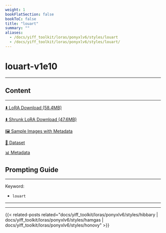 ```yaml
---
weight: 1
bookFlatSection: false
bookToC: false
title: "louart"
summary: ""
aliases:
  - /docs/yiff_toolkit/loras/ponyxlv6/styles/louart
  - /docs/yiff_toolkit/loras/ponyxlv6/styles/louart/
---
```


<!--markdownlint-disable MD025 MD033 -->

# louart-v1e10

---

## Content

---

[⬇️ LoRA Download (58.4MB)](https://huggingface.co/k4d3/yiff_toolkit/resolve/main/ponyxl_loras/louart-v1e10.safetensors?download=true)

[⬇️ Shrunk LoRA Download (47.6MB)](https://huggingface.co/k4d3/yiff_toolkit/resolve/main/ponyxl_loras_shrunk_2/louart-v1e10_frockpt1_th-3.55.safetensors?download=true)

[🖼️ Sample Images with Metadata](https://huggingface.co/k4d3/yiff_toolkit/tree/main/static/{})

[📐 Dataset](https://huggingface.co/datasets/k4d3/furry/tree/main/by_louart)

[📊 Metadata](https://huggingface.co/k4d3/yiff_toolkit/raw/main/ponyxl_loras/louart-v1e10.json)

## Prompting Guide

---

Keyword:

- `louart`

---

---

{{< related-posts related="docs/yiff_toolkit/loras/ponyxlv6/styles/hibbary | docs/yiff_toolkit/loras/ponyxlv6/styles/hamgas | docs/yiff_toolkit/loras/ponyxlv6/styles/honovy" >}}
